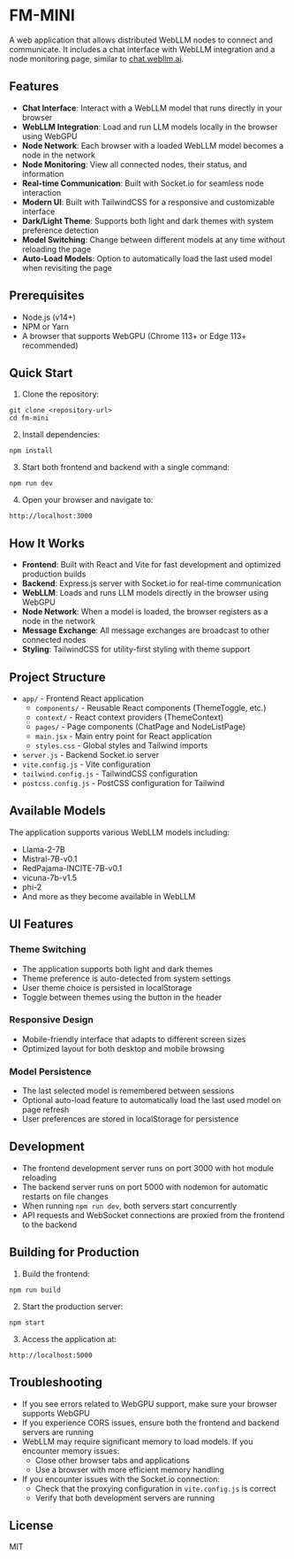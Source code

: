 # FM-MINI

A web application that allows distributed WebLLM nodes to connect and communicate. It includes a chat interface with WebLLM integration and a node monitoring page, similar to [chat.webllm.ai](https://chat.webllm.ai/).

## Features

- **Chat Interface**: Interact with a WebLLM model that runs directly in your browser
- **WebLLM Integration**: Load and run LLM models locally in the browser using WebGPU
- **Node Network**: Each browser with a loaded WebLLM model becomes a node in the network
- **Node Monitoring**: View all connected nodes, their status, and information
- **Real-time Communication**: Built with Socket.io for seamless node interaction
- **Modern UI**: Built with TailwindCSS for a responsive and customizable interface
- **Dark/Light Theme**: Supports both light and dark themes with system preference detection
- **Model Switching**: Change between different models at any time without reloading the page
- **Auto-Load Models**: Option to automatically load the last used model when revisiting the page

## Prerequisites

- Node.js (v14+)
- NPM or Yarn
- A browser that supports WebGPU (Chrome 113+ or Edge 113+ recommended)

## Quick Start

1. Clone the repository:
```
git clone <repository-url>
cd fm-mini
```

2. Install dependencies:
```
npm install
```

3. Start both frontend and backend with a single command:
```
npm run dev
```

4. Open your browser and navigate to:
```
http://localhost:3000
```

## How It Works

- **Frontend**: Built with React and Vite for fast development and optimized production builds
- **Backend**: Express.js server with Socket.io for real-time communication
- **WebLLM**: Loads and runs LLM models directly in the browser using WebGPU
- **Node Network**: When a model is loaded, the browser registers as a node in the network
- **Message Exchange**: All message exchanges are broadcast to other connected nodes
- **Styling**: TailwindCSS for utility-first styling with theme support

## Project Structure

- `app/` - Frontend React application
  - `components/` - Reusable React components (ThemeToggle, etc.)
  - `context/` - React context providers (ThemeContext)
  - `pages/` - Page components (ChatPage and NodeListPage)
  - `main.jsx` - Main entry point for React application
  - `styles.css` - Global styles and Tailwind imports
- `server.js` - Backend Socket.io server
- `vite.config.js` - Vite configuration
- `tailwind.config.js` - TailwindCSS configuration
- `postcss.config.js` - PostCSS configuration for Tailwind

## Available Models

The application supports various WebLLM models including:
- Llama-2-7B
- Mistral-7B-v0.1
- RedPajama-INCITE-7B-v0.1
- vicuna-7b-v1.5
- phi-2
- And more as they become available in WebLLM

## UI Features

### Theme Switching
- The application supports both light and dark themes
- Theme preference is auto-detected from system settings
- User theme choice is persisted in localStorage
- Toggle between themes using the button in the header

### Responsive Design
- Mobile-friendly interface that adapts to different screen sizes
- Optimized layout for both desktop and mobile browsing

### Model Persistence
- The last selected model is remembered between sessions
- Optional auto-load feature to automatically load the last used model on page refresh
- User preferences are stored in localStorage for persistence

## Development

- The frontend development server runs on port 3000 with hot module reloading
- The backend server runs on port 5000 with nodemon for automatic restarts on file changes
- When running `npm run dev`, both servers start concurrently
- API requests and WebSocket connections are proxied from the frontend to the backend

## Building for Production

1. Build the frontend:
```
npm run build
```

2. Start the production server:
```
npm start
```

3. Access the application at:
```
http://localhost:5000
```

## Troubleshooting

- If you see errors related to WebGPU support, make sure your browser supports WebGPU
- If you experience CORS issues, ensure both the frontend and backend servers are running
- WebLLM may require significant memory to load models. If you encounter memory issues:
  - Close other browser tabs and applications
  - Use a browser with more efficient memory handling
- If you encounter issues with the Socket.io connection:
  - Check that the proxying configuration in `vite.config.js` is correct
  - Verify that both development servers are running

## License

MIT